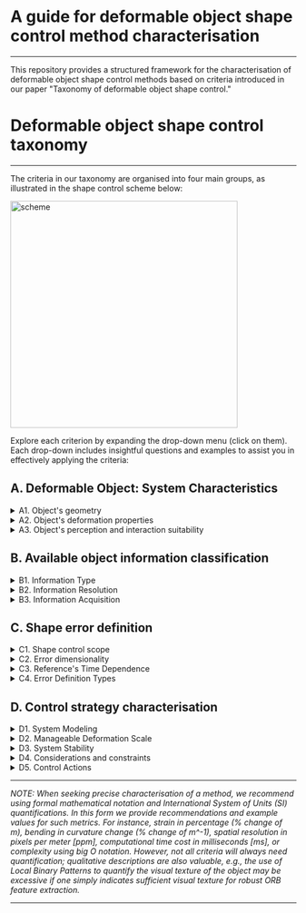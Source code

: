 # A guide for deformable object shape control method characterisation

---
This repository provides a structured framework for the characterisation of deformable object shape control methods based on criteria introduced in our paper "Taxonomy of deformable object shape control."

# Deformable object shape control taxonomy
---
The criteria in our taxonomy are organised into four main groups, as illustrated  in the shape control scheme below:

<img src="https://github.com/user-attachments/assets/b434cd10-bb9c-4b2f-b9a9-0cfaae82c948" alt="scheme" width="400">

Explore each criterion by expanding the drop-down menu (click on them). Each drop-down includes insightful questions and examples to assist you in effectively applying the criteria:

## **A. Deformable Object: System Characteristics**
<details>
<summary> A1. Object's geometry</summary>
    
- What are the intrinsic dimensions of the object?: (1D, 2D, or 3D)
    - In other words, what is the minimum number of dimensions needed to refer to different points within the object's domain?
    - *For example, regardless of its embedding, all points on a deformable linear object (DLO, e.g, a cable) can be referred to with a single parameter (1D), a sheet of paper requires at least two parameters (2D), and a dense foam piece necessitates three parameters to refer to all its material points (3D).*
      
- What are the extrinsic dimensions of the object in the shape control task?: (1D, 2D, or 3D)
    - In other words, what are the dimensions of the space in which the object is being manipulated? Does this space match the object's intrinsic dimensionality or is it larger?
    -  *For instance, consider a cable with 1D intrinsic dimensions. If fitted within a tube, it can be either stretched or compressed (deformation occurring along a 1D path), bent over a table (deformation occurring within a 2D plane), or twisted into a spring-like spiral shape (deformation occurring in 3D space).*
 
Possible combinations of intrinsic and extrinsic object dimensionalities:

<img src="https://github.com/user-attachments/assets/54731d4f-6d88-407e-9a38-3bb989840bc2" alt="scheme" width="400">

  - *Some additional practical examples of object geometry analysis*:
    - *A spring constitutes an open 1D intrinsic, 3D extrinsic geometry.*
    - *An inflated balloon constitutes a closed 2D intrinsic, 3D extrinsic geometry.*
    - *A cable manipulated on a table constitutes an open 1D intrinsic, 2D extrinsic geometry.*

- Is the object's geometry **open** or **closed**?: (specify one of the two: open or closed)
    -  In other terms, does the object's domain have boundaries?
    - *Example 1: A sheet of paper (intrinsic 2D) has a boundary (its contour constitutes a 1D intrinsic domain), and thus it constitutes an open geometry.*
    - *Example 2: An inflated balloon (intrinsic 2D) has no boundaries, it constitutes a closed geometry.*
    - *Example 3: A thin bike tire, which can be considered as a one-dimensional (1D) object, forms a closed loop with no boundaries.*

- For 2D or 3D intrinsic closed object geometries: what is the shape's genus?: (natural number quantifying number of holes)
    - When discussing 2D or 3D intrinsic object geometries, regardless of the object being open or closed, the object's geometry may present several holes. The number of holes can be quantified using the mathematical term "genus" followed up by a natural number.
    - *For example, a torus (doughnut shape) is a closed surface with genus 1. Conversely, a sphere is a closed surface with genus 0.*


- What is the scale of the object?: (Provide an approximate value representative of the length, area, or volume of the object: 1mm, 1cm, 10cm^2, 1m, 10m^3, etc.)
- Is the object predominantly concave or convex? (specify one of the two: concave or convex)
    - Scale and convexity are critical factors influencing object manipulation capabilities, including the number and ease of placement of grippers.
    - *Examples (scale): a grape's scale is approximately 1 cm^3, thus it is hard to manipulate with conventional grippers. On the other hand, a tablecloth's scale is approximately 1 m^2, thus positioning conventional grippers is more convenient in that case.*
    - *Examples (convexity): an octopus is predominantly concave, whereas a cube constitutes a convex geometry. Note how, a purely convex object (like a sphere) might be hard to grasp with conventional grippers.*

</details>

<details>
<summary>A2. Object's deformation properties</summary>

<img src="https://github.com/user-attachments/assets/9a6b7f90-a8ff-4276-9303-ef7a90579849" alt="scheme" width="400">

- What are the **object deformation capabilities**?: (specify if the object can undergo: low/large strain, and/or low/large bending deformation processes. If possible, provide guideline quantifications as described below.)
  - This refers to how the object can be deformed. The main distinctions here are **strain deformation** and **bending deformation**.
  - Strain Deformation:
    - Can a deformation process lead to variations in the length, area, or volume of the object (locally or globally)? If so, the object can undergo strain deformation.
    - Geometrical quantification: It should preferably be quantified with relative strain percentage (%), which refers to the relative change in length, area, or volume with respect to the object's rest configuration: i.e., ((length - at_rest_length)/at_rest_length) * 100.
      - < 0% indicates compression.
      - &gt; 0% indicates elongation or stretching.
    - Guide Values:
      - Low Strain Deformation: Approximately 1-5%.
      - Large Strain Deformation: From 20% upwards.
    - Object's opposition to this deformation: If possible provide approximate values of the Elastic Modulus (e.g., Young's modulus, [N/m^2]), which quantifies the "ease" (tension/deformation ratio) with which the object can undergo strain deformation.
    - *Example of strain deformation: a rubber band stretched horizontally to double its initial length involves a 100% stretching process.*
  - Bending Deformation:
    - Can a deformation process cause significant changes in the curvature of the object's geometry? If so, the object can undergo bending processes.
    - Geometrical quantification: The amount of extrinsic deformation can be quantified by the change in extrinsic curvature, which can be expressed as a percentage (i.e., the relative change in curvature, thus providing a measure of how much the curvature has changed relative to its initial value).
    - Guide Values:
      - Low Bending Deformation: Relative change in curvature < 10%, indicating minor deformation.
      - High Bending Deformation: Relative change in curvature &gt; 50%, indicating significant deformation.
    - Object's opposition to this deformation: The resistance of the object (tension/deformation ratio) to this deformation is measured by its shear, bending, and torsional stiffness. If possible provide approximate values ([N/m]) for:
      - Shear Stiffness: Resistance to shear deformation.
      - Bending Stiffness: Resistance to bending, quantified by the bending modulus or flexural rigidity.
      - Torsional Stiffness: Resistance to twisting deformation.
    - Note: We refer to an isometric deformation when the object is purely bending, with no change in length, area, or volume.
    - *Example of bending (isometric) deformation: a piece of paper that can be bent easily but is impossible to stretch it without tearing it.*

  - *Examples:*
    - *Low Strain Deformation: 5% strain on a tablecloth that is being stretched.*
    - *High Strain Deformation: -30% strain on a sponge that is being pushed (compressed) against a table.*
    - *Low Bending Deformation: 5% relative change in curvature on a metal bar.*
    - *High Bending Deformation: 75% relative change in curvature in a folding sheet of paper.*

  
- What is the object's **response to stress**?: (Specify the predominant behaviour: elastic, plastic, or elasto-plastic)

    - Elastic behaviour: The object returns to its original shape after the stress is removed. This indicates that the deformation is temporary and the material's structure is not permanently altered.
    - Plastic behaviour: The object undergoes a permanent change in shape after the stress is applied, meaning it does not return to its original form even after the stress is removed. This indicates a permanent alteration in the material's structure.
    - Elasto-Plastic behaviour: The object initially deforms elastically, returning to its original shape up to a certain stress threshold. Beyond this threshold, it deforms plastically, resulting in permanent deformation. 

  - For quantification, if possible provide:
    - Elastic Modulus (Young's Modulus): Measured in megapascals (MPa) or gigapascals (GPa), this metric indicates the stiffness of a material under elastic deformation. A higher elastic modulus means the material is stiffer and deforms less under a given stress.
    - Elastic Limit (Yield Strength): This metric quantifies the maximum stress that a material can withstand while still exhibiting elastic behaviour. Beyond this point, the material will start to deform plastically.

  - *Example (guideline) values:*
    - *Steel:* 
      - *Elastic Modulus: Approximately 200 GPa*
      - *Elastic Limit: Approximately 250 MPa*
    - *Rubber:*
      - *Elastic Modulus: Approximately 0.01 GPa (10 MPa)*
      - *Elastic Limit: Approximately 5 MPa*
    - *Polystyrene (Plastic):*
      - *Elastic Modulus: Approximately 3 GPa*
      - *Elastic Limit: Approximately 70 MPa*

- What is the inherent structure of the object?: (Specify the predominant structure: isotropic, orthotropic, or anisotropic)
    -  That is, specify whether it exhibits uniform properties in all directions (isotropic), different properties in orthogonal directions (orthotropic), or varying properties in all directions (anisotropic).
  - *Examples:*
    - *Isotropic: Uniform properties in all directions, like a homogeneous material.*
    - *Orthotropic: Different properties in different directions, similar to wood or some composite materials.*
    - *Anisotropic: Varies significantly in all directions, such as certain types of carbon fiber composites.*

- Is the object made of a single material, multiple materials, and/or mechanically joint components?: (Specify: single or multiple materials, and single or several mechanically joint parts)
    - If the object is made of several mechanically joint parts, quantify the number of parts.
        - *Examples:
            - *Few parts: 2 main parts, as in a book cover or a hinge.*
            - *Many parts: 100 parts, as in a chain-mail, which behaves very much like cloth.*
    - In the case of multiple materials, specify the composite's name:
        - *Example: carbon fiber.*
</details>
<details>
<summary>A3. Object's perception and interaction suitability</summary>

<img src="https://github.com/user-attachments/assets/91b3af63-9f92-4bc8-a2a3-8a408fb2bb9f" alt="scheme" width="400">


- Is the visual texture of the object rich or low?: (specify either)
  - Evaluate the richness of visual texture regarding object recognition and description, Is it high or low?. Specify how it may affect the perception of the object.
  - *Examples:*
    - *Poor/Low visual texture: Smooth surface, few distinctive visual features (e.g., 5 ORB features can be extracted and tracked under object deformation).*
    - *Rich/High visual texture: surface with highly distinctive and detailed visual features  (e.g., 50 ORB features could be extracted and consistently tracked under object deformation).*
- Can the object's optical properties affect its perception?: (yes/no, specify why)
  - Discuss the object's reflectivity and other optical characteristics affecting sensor suitability.
  - Example metrics:   reflectivity (percentage), translucency, color index, refractive index, etc.
  - *Example Values:*
    - *Low Reflectivity: 10%, matte surface, suitable for RGB-D cameras with infra-red projected patterns.*
    - *High Reflectivity: 80%, glossy surface, not suitable for general-use visual or haptic sensors.*
- Do the object's surface properties affect the use of mechanical or tactile sensors?: (yes/no, specify why)
  - Consider the influence of tactility and roughness on grasping and mechanical sensor usage. Surface texture can affect friction, grip, and the sensitivity of touch sensors.
  - Metrics:
     - Roughness (Ra in micrometers, µm): Low (0.1 µm, very smooth) to High (10 µm, very rough).
     - Friction Coefficient (dimensionless, computed with respect to the gripper material): Low (0.2, slippery) to High (0.8, very *grippy*).
- What's the object's dependence on specific or specialised sensors and actuators?: (low, medium or high; specify suitable types of sensors and actuators)
  - Discuss the dependence on specific or specialised sensors or actuators. Different objects may require various levels of sensor or actuator sophistication to be accurately perceived or controlled.
    - Low Dependency: The object can be perceived with generic sensors (*e.g., standard RGB-D cameras, basic tactile sensors*).
    - Medium Dependency: The object requires moderately specialised sensors (*e.g., infrared sensors, ultrasonic sensors*).
    - High Dependency: The object requires highly specialised sensors (*e.g., medical imaging sensors like MRI or CT scanners, specialised tomographs*).
</details>

## **B. Available object information classification**

<details>
<summary>B1. Information Type</summary>
    
From the control system's point of view, what is the available object information?

- Does the control system make use of **mechanical information**?: (yes/no, if yes, which type: density, elasticity constants, stress, etc.)
    - The control system might receive and use data about the mechanical properties or behaviour of the object. Although some of the mechanical properties may have been specified in section A, it is now important to specify which of them are actually being exploited by the control system.

- Does the control system make use of **geometric information**?: (yes/no, if yes, which type: intrinsic and extrinsic dimensions, scale, etc.)
  - The control system may receive geometric information. This requires specifying both intrinsic and extrinsic dimensions of such information, as discussed in the previous criterion A1. Note that the received geometric information does not necessarily correspond directly to the actual object's geometry:
    - *For example: A contour extraction of a balloon observed in a 2D image provides closed 1D intrinsic, 2D extrinsic information (apparent contour), whereas the actual object (the balloon) has a closed 2D intrinsic, 3D extrinsic geometry.*
   
Possible combinations of intrinsic and extrinsic geometries of the available geometric information: 

<img src="https://github.com/user-attachments/assets/ea99341f-713c-4a17-88a7-709337054ae8" alt="scheme" width="400">

</details>
<details>
<summary>B2. Information Resolution</summary>

<img src="https://github.com/user-attachments/assets/d178589a-6974-408b-ac43-d9f458eb1047" alt="scheme" width="400">

- What is the **spatial resolution or density** of the input information?: (specify: low, medium or high. If possible, quantify)
  - **Low-density**: Sparse/Discrete geometric information, providing very basic geometric information like very sparse feature location or a single segment's curvature approximation.
    - *Example: the position of 5 visual features extracted from fiducial markers attached to the object.*

  - **Medium-density**: offering more detailed geometric and structured representation of the object's geometry.
    - *Example: A 3D mesh with 50 vertices.*

  - **High-density**: Dense/Continuous data points or measurements, providing precise geometric details of the object.
    - *Example: A 3D point cloud with 500 points capturing fine surface details.*
  - *Note: Specifying the number of extracted discrete features (for sparse information) or the pixel density (e.g., pixels per meter [ppm]) can provide a valuable measure of the information's geometric resolution.*

- What is the **temporal resolution** of the input information?: (specify: low, medium or high. If possible, quantify in [Hz])
  - **Low Temporal Resolution**: sparse data captured over longer intervals.
    - *Example: Sensor data sampled at 1 Hz.*

  - **Medium Temporal Resolution**: data captured at moderate intervals.
    - *Example: Sensor data sampled at 15 Hz, which already complies with some industry standards.*

  - **High Temporal Resolution**: continuous and high-frequency data capture.
    - *Example: Sensor data sampled at 120 Hz, providing real-time updates (note: *real-time* as in a computer vision context).*
</details>
<details>
<summary>B3. Information Acquisition</summary>

<img src="https://github.com/user-attachments/assets/a3394476-a0f9-4349-a35c-e23c4923cc46" alt="scheme" width="400">

- What is the information source?: (Specify whether and how the employed information is assumed, estimated and/or measured)
  - **Assumed**: Information based on assumptions or theoretical models.
    - *Example: assuming the elastic modulus of an object based on its material (from tables).*
  - **Estimated**: Data derived from indirect measurements or visual parameters.
    - *Example: Estimating the weight distribution of an object based on its geometry and materials.*
  - **Measured**: Directly obtained from sensors or empirical measurements.
    - *Example: Using strain gauges to measure deformation iduring a bending operation.*
  - *Note: How much can you trust your information? The certainty of information source is crucial as it directly impacts the reliability and accuracy of the data used for shape control. Assumed or estimated information may introduce uncertainties, whereas measured data provides more accurate inputs for precise control algorithms.*

- When and how often can you obtain such information?: (Specify when each piece of information is obtained: a priori, offline or online)
  - **A Priori**: Information obtained before any interaction with the object, often from design specifications or initial setup.
    - *Example: Knowing the dimensions and material properties of a metal sheet from a generic piece CAD model before starting a deformation process.*
  - **Offline**: Information acquired before the active control phase but involving direct observation or preparation steps.
    - *Example: Conducting a laser scan of a prototype to capture detailed surface contours before the control process.*
  - **Online**: Real-time information gathered during the shape control process, allowing for immediate adjustments based on current conditions.
    - *Example: Using computer vision to track the position and orientation of an object's surface in real-time.*
  - *Note: The acquisition phase is critical for ensuring timely and relevant data availability during the control process. A priori and offline information helps in planning and preparation, while online information enables adaptive and responsive control strategies.*
</details>

## **C. Shape error definition**
<details>
<summary>C1. Shape control scope</summary>

<img src="https://github.com/user-attachments/assets/7bbf831b-9333-4031-8e5e-b1fe8fc9440b" alt="scheme" width="700">

What does the control system *care* about in its shape error computation?: (specify one of the 3 options below)
- Shape, Scale, and Transport:
  - Control involving shape, size, and rigid body transformations (translation and rotation).
- Shape and Scale:
  - Control involving shape and size, but not rigid body transformations.
- Shape Only:
  - Control involving only the shape, without considering size or rigid body transformations.

</details>
<details>
<summary>C2. Error dimensionality</summary>

<img src="https://github.com/user-attachments/assets/6dc8b769-21b1-459d-91a3-ac750fcf0072" alt="scheme" width="700">

- What dimensionality does the shape error consider?: (Specify intrinsic and extrinsic dimensionalities: 1D, 2D, or 3D)
  - This refers to how the dimensions of the object’s information correspond to the dimensions used for calculating the shape error.
  - *For example: you might capture detailed 3D information of a pizza using an RGB-D camera, yet only utilize the 1D intrinsic contour (the flat circular shape of the pizza) to compute the control error signal. If the pizza were to deform into a cone-like shape that maintains its circular contour, the previously described error signal would fail to detect the shape change, despite the available information.*
</details>
<details>
<summary>C3. Reference's Time Dependence</summary>
<img src="https://github.com/user-attachments/assets/6dc8b769-21b1-459d-91a3-ac750fcf0072" alt="scheme" width="700">

Does the reference shape information vary through time? How does it vary?: (specify one of the three options below)

- **Fixed Target Shape (Constant Reference)**:
  - The control reference remains constant, this sometimes facilitates stability analysis as the derivative of the shape reference is zero.

- **Fixed Target Shape with Variable Reference**:
  - While the target shape remains fixed, new intermediate control references defined between the target shape and the current shape can be computed. This approach includes methods like interpolating intermediate states or optimizing geometric alignment (Procrustes analysis), facilitating shape control convergence.

- **Variable Target Shape (Shape Trajectory Control)**:
  - The reference shape itself varies over time, presenting a challenge in maintaining proper shape control over the target shape evolution. This scenario involves shaping trajectories where the desired shape changes dynamically as a function of time.
</details>
<details>
<summary>C4. Error Definition Types</summary>

<img src="https://github.com/user-attachments/assets/ca814835-c717-4676-b127-0ac440ab3791" alt="scheme" width="700">

What method does the shape control system use in order to compare the current and target shape representations?: (specify one of the categories below)

- **Discrete Feature-Based Errors**:
  - Compares sparse visual or geometric features between the current and target shapes, such as specific keypoints or distinctive visual elements.
  - *Example*: Detecting, matching, and comparing the position of ORB features between two different object configurations. 
  - *Note*: the example's method relies on the presence and consistent placement of visual features in the target shape. If the target shape lacks these features or they are positioned differently (e.g., comparing two newspapers from different dates), the visual error measurement may be misleading.


- **Point Alignment Errors**:
  - Focuses on aligning specific points on the object to points on the target shape, without directly computing point correspondences.
  - *Example*: Aligning pixels from an object with a homogeneous texture (where no geometric or visual features are extracted), aiming to maximize the overlap between the current and target pixel positions.

- **Shape Point Matching**:
  - Matches sets of points sampled from the shape's geometric domains (e.g., homogeneous point sampling from contours, surfaces, etc.). This can involve:
    - **Homogeneous Matching**: Points are uniformly distributed across the current and target shapes. This method is effective for isometric deformations where point correspondence remains consistent.
      - *Example*: Sampling 10 evenly spaced points along the medial axis of a deformable linear object (DLO) in both its current and target configurations, then matching these points based on their order in the sequence.
      
    - **Elastic Matching**: Point matches are distributed variably to represent material points during strain deformations, suitable for accommodating non-uniform deformations such as stretching or compression.
      - *Example*: Sampling points uniformly along the contours of a cloth that is going to be highly stretched. Then, performing a matching process that accounts for the stretching, resulting in a non-uniform distribution of matched points on the target contour: fewer matched point density where the cloth has been stretched and more matched points density where the object has been compressed.


- **Parametric Errors**:
  - Based on comparing mathematical parameters that define **curves** (e.g., Bézier curves) or **series** (e.g., Fourier series), quantifying differences based on mathematical representations.
  - *Example*: comparing the value of the complex Fourier coefficients between two closed contours.

- **Continuous Map Errors**:
  - Compares continuous representations of shape domains. These are the more complete and detailed ways of comparing two shapes. Continuous maps include:
    - **Homogeneous Continuous Maps**: Points are uniformly distributed in the mapped space, such as in functional maps for surfaces.
    - **Elastic Continuous Maps**: Points are variably distributed, adapting to deformations like stretching or compressing, such as in FMM continuous contour mapping.
</details>

## **D. Control strategy characterisation**
<details>
<summary>D1. System Modeling</summary>

<img src="https://github.com/user-attachments/assets/c69e6b57-6f6a-48ff-9207-fa5444e61963" alt="scheme" width="400">

- Is your model physically meaningful or abstract?: (specify if your model is constitutive/physically accurate, or abstract/phenomenological, you may employ our proposed quantification scale, from 1 to 8, presented below)

    - Physically Meaningful (**1-3**: Constitutive/Physically accurate)
        - **1**: Fully constitutive model with detailed physical accuracy (*e.g., Finite Element Method (FEM), detailed thermodynamic models*).
        - **2**: Mostly constitutive with some abstract elements (*e.g., simplified FEM with some empirical adjustments*).
        - **3**: Balanced between constitutive and abstract elements (*e.g., reduced-order models with significant physical basis*).

    - Mixed (**4-5**: Intermediate/Mixed models)
        - **4**: Predominantly abstract but includes key physical parameters (*e.g., simplified physical models with empirical data*).
        - **5**: Equally abstract and physical (*e.g., mixed methods combining physical laws and statistical approaches*).

    - Abstract (**6-8**: Abstract/Phenomenological models)
        - **6**: Mostly abstract with minimal physical parameters (*e.g., basic empirical models, data-driven with minimal physical basis*).
        - **7**: Highly abstract with some physical parameters used for calibration (*e.g., control models with physical constraints*).
        - **8**: Fully abstract control-oriented model with few or no physical parameters (*e.g., neural networks, pure statistical models*).


- Can the model apply to various scenarios or is it specific to certain objects or materials? (Clearly state the application range of the model. Is it a one-case model, or can it be used in multiple scenarios? If it can be used in several scenarios, what changes or modifications are needed?)

- What is the model's complexity? (specify, if possible, algorithmic complexity with Big O notation, and time-cost in [Hz] for a particular implementation or programming language)

- How well does the model predict the real object behaviour? (Specify the model's accuracy as the mean squared error between the model's predicted and observed deformable object behaviour in the experiments)

</details>

<details>
<summary>D2. Manageable Deformation Scale</summary>

<img src="https://github.com/user-attachments/assets/fd4b67b3-d67d-4eab-9dfd-5ac9747298b6" alt="scheme" width="400">

The ability of an object to undergo large deformations does not necessarily mean that a control system can handle such deformations effectively. It is important to distinguish between the deformation capabilities of the object and the manageable deformations of the control strategy.

- What types of deformations can the shape control system handle?: (specify if the control system can handle strain and/or bending deformation, as detailed in criterion A.2)
  - **Strain Deformations:** Handling changes in length or stretching.
  - **Bending Deformations:** Handling changes in shape such as folding or curving.
  - *Note: this should be clearly analysed as, for example, some shape control systems may excel at isometric deformations but fail to converge when strain deformations occur.*

- Can the control system handle large deformations? What are the limitations? (specify, for each type of deformation (strain/bending), whether the control system can handle them locally or globally)
  - **Local Deformations:** Ability of the strategy to handle small-scale changes (< 5 %).
  - **Global Deformations:** Ability of the strategy to handle both small and large-scale bending or stretching (&gt; 50 % in bending and  &gt; 20 % in strain deformation).
</details>

<details>
<summary>D3. System Stability</summary>

<img src="https://github.com/user-attachments/assets/d3748025-0802-4371-a27e-8b304d42c32e" alt="scheme" width="400">

- Does the shape control approach provide any type of formal stability analysis? (yes/no, if yes: what type?: local stability, local asymptotic stability, global asymptotic stability, etc.)

- Does the approach provide controllability/reachability analysis? (yes/no, if yes, specify the domain: is it full-state, local, in a set or sub-set?)

- Specify the impact in the system's stabiltiy, controllability, and/or reachability regarding the number and placement of actuators: (high, moderate, or low)
    - **High impact**: Stabiltiy/controllability/reachability can be achieved with a high number of actuators (e.g., >10 grippers) that are optimally located.
    - **Moderate impact**: Stabiltiy/controllability/reachability can be achieved with sufficient actuators (e.g., 5 to 10 grippers) placed in strategic locations.
    - **Low impact**: Stabiltiy/controllability/reachability is can be achieved even when few actuators are employed (e.g., 1 to 4 grippers) or there is an inconvenient placement of such actuators.

- Is reachability considered in the definition of target shapes?: (yes/no, if yes specify to which degree)
    - **Highly considered**: Explicit and precise definitions of target shapes are obtained analysing reachable regions in the state space.
    - **Moderately considered**: There exists some discussion on how the definition of target shapes considers some notion of reachability.
    - **Non-specified**: no explicit specifications on how target shapes are defined with respect to a theoretical reachability analysis.
    - *Note: In the literature, researchers often use robots to obtain several shapes with a specific gripper placement. These shapes are then used as target shapes in experiments, ensuring they are known to be reachable.*

</details>

<details>
<summary>D4. Considerations and constraints</summary>

<img src="https://github.com/user-attachments/assets/312845d9-60a9-42a4-9a8e-b22ec00af110" alt="scheme" width="400">

- How easily can the method be reproduced across different scenarios? Evaluate, from 1 (best) to 5 (worst), the following aspects:

    - **Implementation complexity**:
      - **1**: Very easy to implement with no special requirements (*e.g., PID controller*).
      - **2**: Simple implementation with minimal expertise needed  (*e.g., Jacobian-based controller*).
      - **3**: Requires some expertise or specific setup (*e.g., Model Predictive Control*).
      - **4**: Complex implementation needing advanced knowledge (*e.g., Reinforcement Learning based controller*).
      - **5**: Highly complex, requiring deep expertise and advanced techniques (*e.g., Koopman-based non-linear control*).

    - **Transferability**:
      - **1**: Easily transferable across different scenarios with no modifications.
      - **2**: Mostly transferable with minor adjustments needed.
      - **3**: Requires some adjustments or parameter tuning.
      - **4**: Hard to transfer, needing significant modifications.
      - **5**: Very difficult to transfer, requiring extensive changes or completely different approaches.

    - **Resource requirements**:
      - **1**: Minimal resources required (*e.g., <10 MB of data, basic laptop*).
      - **2**: Low to moderate resources required (*e.g., 10-100 MB of data, standard desktop PC*).
      - **3**: Moderate resources needed (*e.g., 100 MB - 1 GB of data, moderate computational power*).
      - **4**: High resources required (*e.g., >1 GB of data, high computational power*).
      - **5**: Extremely high resources required (*e.g., specialized hardware, large-scale computing infrastructure*).

    - **Training and setup time**:
      - **1**: Very short setup time (*e.g., <1 hour*).
      - **2**: Short setup time (*e.g., 1-4 hours*).
      - **3**: Moderate setup time (*e.g., 4-12 hours*).
      - **4**: Long setup time (*e.g., 12-24 hours*).
      - **5**: Very long setup time (*e.g., >24 hours, including extensive training periods*).

  - *Examples:*
      - *Jacobian-based online updated strategy: implementation complexity = 2, transferability = 1, resource requirements = 2, training and setup time =1.*
      - *Deep reinforcement learning-based controller: implementation complexity = 4, transferability = 4, resource requirements = 4, training and setup time =5.*

- How do performance metrics such as control accuracy and convergence time change with increasing object size or number of actuators?: (from 1 (great) to 5 (poor), specify the scalability of the shape control system)

    - **1**: Maintains high control accuracy and fast convergence across a wide range of object sizes or actuator numbers.
    - **2**: Generally consistent performance with minor variations in control accuracy and convergence time.
    - **3**: Moderate consistency in performance, with noticeable changes in control accuracy or convergence time.
    - **4**: Performance varies significantly with object size or number of actuators, impacting control accuracy and convergence time.
    - **5**: Poor scalability, with drastic changes in performance metrics that make the strategy ineffective with variations in object size or actuator numbers.


- Is the control system capable of maintaining closed-loop frequencies that meet real application requirements? (specify the controller's processing time cost [ms] or frequency [Hz])

- Does the shape control method incorporate collision avoidance, object strain limits, and other feasibility considerations?: (Clearly specify the practical constraints considered by the system)
  
</details>

<details>
<summary>D5. Control Actions</summary>

<img src="https://github.com/user-attachments/assets/bdc53bbe-af02-4f4c-9743-1448bae90048" alt="scheme" width="400">

- **Action Type:** Describe the types of control outputs, focusing on whether they involve end-effector position control, velocity control or other types.
  - *For example, while position-based control is relatively common, it may not be suitable for tasks involving highly inertial deformations, such as manipulating a cloth hanging from a robotic gripper. Alternatively, force-based actions are suitable for considering stress limits in delicate objects.*

- **Dimensions and Degrees of Freedom (DoF):** Specify the dimensions (1D, 2D or 3D) and the number of degrees of freedom (DoF, i.e. independent motions) involved in the control actions.
    - *Note: In the existing literature, shape control usually takes place in 2D planes (2D translation + 1D rotation = 3 DoF). The extension to 6 DoF (3 translations + 3 rotations) introduces complexities due to the likelihood of multiple solutions and singularities that need to be carefully considered.*

- **Object Contact Type:** Clearly specify the type of actuator-object contact: how does it actually occur in reality, and how is it taken into account in the control system (if at all)? 
  - *Examples: In the literature, a common assumption is to consider the gripper-object contact as a single point, although alternative approaches consider larger contact areas to model how rotational actions are transmitted to the object. Some methods incorporate contact points with the environment (such as tables or obstacles) as collaborative actuation elements within their control systems. It is essential to explicitly describe how contact information is processed and used by the control system.*
</details>


---

*NOTE: When seeking precise characterisation of a method, we recommend using formal mathematical notation and International System of Units (SI) quantifications. In this form we provide recommendations and example values for such metrics. For instance, strain in percentage (\% change of m), bending in curvature change (\% change of m^-1), spatial resolution in pixels per meter [ppm], computational time cost in milliseconds [ms], or complexity using big O notation. However, not all criteria will always need quantification; qualitative descriptions are also valuable, e.g., the use of Local Binary Patterns to quantify the visual texture of the object may be excessive if one simply indicates sufficient visual texture for robust ORB feature extraction.*

---


